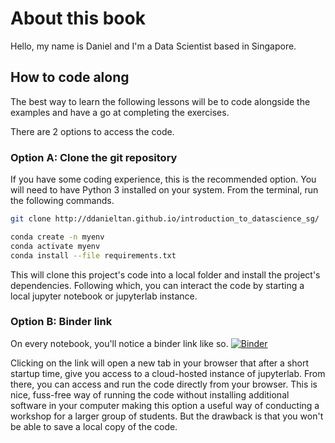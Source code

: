 # About this book
Hello, my name is Daniel and I'm a Data Scientist based in Singapore. 

## How to code along
The best way to learn the following lessons will be to code alongside the examples and have a go at completing the exercises.

There are 2 options to access the code.

### Option A: Clone the git repository
If you have some coding experience, this is the recommended option. You will need to have Python 3 installed on your system. From the terminal, run the following commands.
```bash
git clone http://ddanieltan.github.io/introduction_to_datascience_sg/

conda create -n myenv
conda activate myenv
conda install --file requirements.txt
```
This will clone this project's code into a local folder and install the project's dependencies.
Following which, you can interact the code by starting a local jupyter notebook or jupyterlab instance.

### Option B: Binder link
On every notebook, you'll notice a binder link like so.
[![Binder](https://mybinder.org/badge_logo.svg)](https://mybinder.org/v2/gh/ddanieltan/introduction_to_datascience_sg/master?urlpath=lab)

Clicking on the link will open a new tab in your browser that after a short startup time, give you access to a cloud-hosted instance of jupyterlab.
From there, you can access and run the code directly from your browser.
This is nice, fuss-free way of running the code without installing additional software in your computer making this option a useful way of conducting a workshop for a larger group of students. But the drawback is that you won't be able to save a local copy of the code.